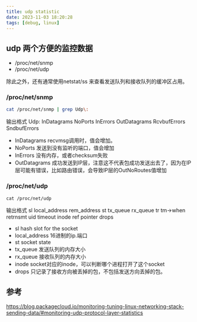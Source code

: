 ```yaml
---
title: udp statistic
date: 2023-11-03 18:20:28
tags: [debug, linux]
---
```


## udp 两个方便的监控数据

* /proc/net/snmp
* /proc/net/udp

除此之外，还有通常使用netstat/ss 来查看发送队列和接收队列的缓冲区占用。

### /proc/net/snmp

```sh
cat /proc/net/snmp | grep Udp\:
```
输出格式
Udp: InDatagrams NoPorts InErrors OutDatagrams RcvbufErrors SndbufErrors

* InDatagrams recvmsg调用时，值会增加。
* NoPorts 发送到没有监听的端口，值会增加
* InErrors 没有内存，或者checksum失败
* OutDatagrams 成功发送到IP层，注意这不代表包成功发送出去了，因为在IP层可能有错误，比如路由错误，会导致IP层的OutNoRoutes值增加

### /proc/net/udp

```
cat /proc/net/udp
```
输出格式
  sl  local_address rem_address   st tx_queue rx_queue tr tm->when retrnsmt   uid  timeout inode ref pointer drops

* sl hash slot for the socket
* local_address 16进制的ip.端口
* st socket state
* tx_queue 发送队列的内存大小
* rx_queue 接收队列的内存大小
* inode socket对应的inode，可以判断哪个进程打开了这个socket
* drops 只记录了接收方向被丢掉的包，不包括发送方向丢掉的包。


## 参考
https://blog.packagecloud.io/monitoring-tuning-linux-networking-stack-sending-data/#monitoring-udp-protocol-layer-statistics
